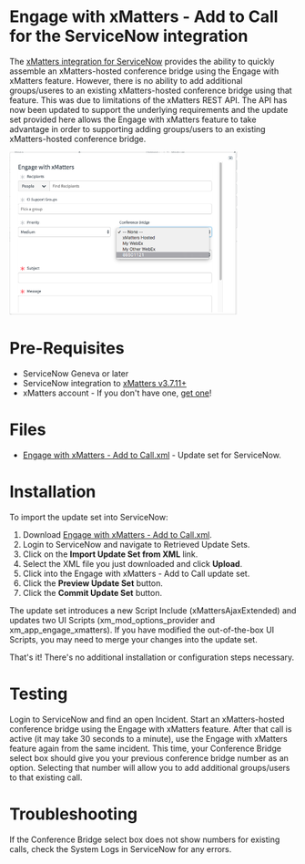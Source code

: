 
# Engage with xMatters - Add to Call for the ServiceNow integration

The [xMatters integration for ServiceNow](https://store.servicenow.com/sn_appstore_store.do#!/store/application/5950d7444f2231000e9fa88ca310c78c) provides the ability to quickly assemble an xMatters-hosted conference bridge using the Engage with xMatters feature. However, there is no ability to add additional groups/useres to an existing xMatters-hosted conference bridge using that feature. This was due to limitations of the xMatters REST API. The API has now been updated to support the underlying requirements and the update set provided here allows the Engage with xMatters feature to take advantage in order to supporting adding groups/users to an existing xMatters-hosted conference bridge.

<kbd>
  <img src="media/ConferenceBridge.png" width="400">
</kbd>

# Pre-Requisites
* ServiceNow Geneva or later
* ServiceNow integration to [xMatters v3.7.11+](https://store.servicenow.com/sn_appstore_store.do#!/store/application/5950d7444f2231000e9fa88ca310c78c/3.7.12)
* xMatters account - If you don't have one, [get one](https://www.xmatters.com)!

# Files
* [Engage with xMatters - Add to Call.xml](https://github.com/tkouhsari/xm-labs-snow-engage-add/blob/master/Engage%20with%20xMatters%20-%20Add%20to%20Call.xml) - Update set for ServiceNow.

# Installation
To import the update set into ServiceNow:
1. Download [Engage with xMatters - Add to Call.xml](https://github.com/tkouhsari/xm-labs-snow-engage-add/blob/master/Engage%20with%20xMatters%20-%20Add%20to%20Call.xml). 
2. Login to ServiceNow and navigate to Retrieved Update Sets.
3. Click on the **Import Update Set from XML** link.
4. Select the XML file you just downloaded and click **Upload**.
5. Click into the Engage with xMatters - Add to Call update set.
6. Click the **Preview Update Set** button.
7. Click the **Commit Update Set** button.

The update set introduces a new Script Include (xMattersAjaxExtended) and updates two UI Scripts (xm_mod_options_provider and xm_app_engage_xmatters). If you have modified the out-of-the-box UI Scripts, you may need to merge your changes into the update set. 	

That's it! There's no additional installation or configuration steps necessary.

# Testing
Login to ServiceNow and find an open Incident. Start an xMatters-hosted conference bridge using the Engage with xMatters feature. After that call is active (it may take 30 seconds to a minute), use the Engage with xMatters feature again from the same incident. This time, your Conference Bridge select box should give you your previous conference bridge number as an option. Selecting that number will allow you to add additional groups/users to that existing call.

# Troubleshooting
If the Conference Bridge select box does not show numbers for existing calls, check the System Logs in ServiceNow for any errors. 

